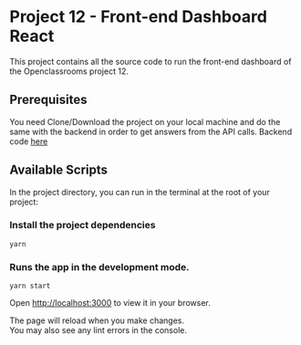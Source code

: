 # Project 12 - Front-end Dashboard React

This project contains all the source code to run the front-end dashboard of the Openclassrooms project 12.

## Prerequisites

You need Clone/Download the project on your local machine and do the same with the backend in order to get answers from the API calls. Backend code [here](https://github.com/OpenClassrooms-Student-Center/P9-front-end-dashboard)

## Available Scripts

In the project directory, you can run in the terminal at the root of your project:

### Install the project dependencies

```
yarn
```

### Runs the app in the development mode.

```
yarn start
```

Open [http://localhost:3000](http://localhost:3000) to view it in your browser.

The page will reload when you make changes.\
You may also see any lint errors in the console.
